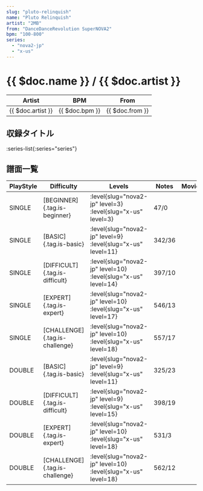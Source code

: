 ```yaml
---
slug: "pluto-relinquish"
name: "Pluto Relinquish"
artist: "2MB"
from: "DanceDanceRevolution SuperNOVA2"
bpm: "100-800"
series:
  - "nova2-jp"
  - "x-us"
---
```


# {{ $doc.name }} / {{ $doc.artist }}

|Artist|BPM|From|
|------|---|----|
|{{ $doc.artist }}|{{ $doc.bpm }}|{{ $doc.from }}|

## 収録タイトル

:series-list{:series="series"}

## 譜面一覧

|PlayStyle|Difficulty|Levels|Notes|Movie|
|---------|----------|------|-----|-----|
|SINGLE|[BEGINNER]{.tag.is-beginner}|<div class="field is-grouped is-grouped-multiline"> :level{slug="nova2-jp" level=3} :level{slug="x-us" level=3}</div>|47/0||
|SINGLE|[BASIC]{.tag.is-basic}|<div class="field is-grouped is-grouped-multiline"> :level{slug="nova2-jp" level=9} :level{slug="x-us" level=11}</div>|342/36||
|SINGLE|[DIFFICULT]{.tag.is-difficult}|<div class="field is-grouped is-grouped-multiline"> :level{slug="nova2-jp" level=10} :level{slug="x-us" level=14}</div>|397/10||
|SINGLE|[EXPERT]{.tag.is-expert}|<div class="field is-grouped is-grouped-multiline"> :level{slug="nova2-jp" level=10} :level{slug="x-us" level=17}</div>|546/13||
|SINGLE|[CHALLENGE]{.tag.is-challenge}|<div class="field is-grouped is-grouped-multiline"> :level{slug="nova2-jp" level=10} :level{slug="x-us" level=18}</div>|557/17||
|DOUBLE|[BASIC]{.tag.is-basic}|<div class="field is-grouped is-grouped-multiline"> :level{slug="nova2-jp" level=9} :level{slug="x-us" level=11}</div>|325/23||
|DOUBLE|[DIFFICULT]{.tag.is-difficult}|<div class="field is-grouped is-grouped-multiline"> :level{slug="nova2-jp" level=9} :level{slug="x-us" level=15}</div>|398/19||
|DOUBLE|[EXPERT]{.tag.is-expert}|<div class="field is-grouped is-grouped-multiline"> :level{slug="nova2-jp" level=10} :level{slug="x-us" level=18}</div>|531/3||
|DOUBLE|[CHALLENGE]{.tag.is-challenge}|<div class="field is-grouped is-grouped-multiline"> :level{slug="nova2-jp" level=10} :level{slug="x-us" level=18}</div>|562/12||
